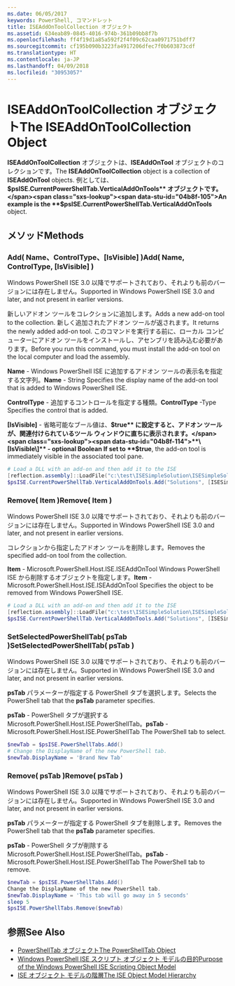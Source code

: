 ```yaml
---
ms.date: 06/05/2017
keywords: PowerShell, コマンドレット
title: ISEAddOnToolCollection オブジェクト
ms.assetid: 634eab89-0845-4016-974b-361b09bb8f7b
ms.openlocfilehash: ff4f19d1a85a592f2f4f09c62caa0971751bdff7
ms.sourcegitcommit: cf195b090b3223fa4917206dfec7f0b603873cdf
ms.translationtype: HT
ms.contentlocale: ja-JP
ms.lasthandoff: 04/09/2018
ms.locfileid: "30953057"
---
```

# <a name="the-iseaddontoolcollection-object"></a><span data-ttu-id="04b8f-103">ISEAddOnToolCollection オブジェクト</span><span class="sxs-lookup"><span data-stu-id="04b8f-103">The ISEAddOnToolCollection Object</span></span>

<span data-ttu-id="04b8f-104">**ISEAddOnToolCollection** オブジェクトは、**ISEAddOnTool** オブジェクトのコレクションです。</span><span class="sxs-lookup"><span data-stu-id="04b8f-104">The **ISEAddOnToolCollection** object is a collection of **ISEAddOnTool** objects.</span></span> <span data-ttu-id="04b8f-105">例としては、**$psISE.CurrentPowerShellTab.VerticalAddOnTools** オブジェクトです。</span><span class="sxs-lookup"><span data-stu-id="04b8f-105">An example is the **$psISE.CurrentPowerShellTab.VerticalAddOnTools** object.</span></span>

## <a name="methods"></a><span data-ttu-id="04b8f-106">メソッド</span><span class="sxs-lookup"><span data-stu-id="04b8f-106">Methods</span></span>

### <a name="add-name-controltype-isvisible-"></a><span data-ttu-id="04b8f-107">Add\( Name、ControlType、\[IsVisible\] \)</span><span class="sxs-lookup"><span data-stu-id="04b8f-107">Add\( Name, ControlType, \[IsVisible\] \)</span></span>

<span data-ttu-id="04b8f-108">Windows PowerShell ISE 3.0 以降でサポートされており、それよりも前のバージョンには存在しません。</span><span class="sxs-lookup"><span data-stu-id="04b8f-108">Supported in Windows PowerShell ISE 3.0 and later, and not present in earlier versions.</span></span>

<span data-ttu-id="04b8f-109">新しいアドオン ツールをコレクションに追加します。</span><span class="sxs-lookup"><span data-stu-id="04b8f-109">Adds a new add-on tool to the collection.</span></span> <span data-ttu-id="04b8f-110">新しく追加されたアドオン ツールが返されます。</span><span class="sxs-lookup"><span data-stu-id="04b8f-110">It returns the newly added add-on tool.</span></span> <span data-ttu-id="04b8f-111">このコマンドを実行する前に、ローカル コンピューターにアドオン ツールをインストールし、アセンブリを読み込む必要があります。</span><span class="sxs-lookup"><span data-stu-id="04b8f-111">Before you run this command, you must install the add-on tool on the local computer and load the assembly.</span></span>

<span data-ttu-id="04b8f-112">**Name** - Windows PowerShell ISE に追加するアドオン ツールの表示名を指定する文字列。</span><span class="sxs-lookup"><span data-stu-id="04b8f-112">**Name** - String Specifies the display name of the add-on tool that is added to Windows PowerShell ISE.</span></span>

<span data-ttu-id="04b8f-113">**ControlType** - 追加するコントロールを指定する種類。</span><span class="sxs-lookup"><span data-stu-id="04b8f-113">**ControlType** -Type Specifies the control that is added.</span></span>

<span data-ttu-id="04b8f-114">**\[IsVisible\]** - 省略可能なブール値は、**$true** に設定すると、アドオン ツールが、関連付けられているツール ウィンドウに直ちに表示されます。</span><span class="sxs-lookup"><span data-stu-id="04b8f-114">**\[IsVisible\]** - optional Boolean If set to **$true**, the add-on tool is immediately visible in the associated tool pane.</span></span>

```powershell
# Load a DLL with an add-on and then add it to the ISE
[reflection.assembly]::LoadFile("c:\test\ISESimpleSolution\ISESimpleSolution.dll")
$psISE.CurrentPowerShellTab.VerticalAddOnTools.Add("Solutions", [ISESimpleSolution.Solution], $true)
```

### <a name="remove-item-"></a><span data-ttu-id="04b8f-115">Remove\( Item \)</span><span class="sxs-lookup"><span data-stu-id="04b8f-115">Remove\( Item \)</span></span>

<span data-ttu-id="04b8f-116">Windows PowerShell ISE 3.0 以降でサポートされており、それよりも前のバージョンには存在しません。</span><span class="sxs-lookup"><span data-stu-id="04b8f-116">Supported in Windows PowerShell ISE 3.0 and later, and not present in earlier versions.</span></span>

<span data-ttu-id="04b8f-117">コレクションから指定したアドオン ツールを削除します。</span><span class="sxs-lookup"><span data-stu-id="04b8f-117">Removes the specified add-on tool from the collection.</span></span>

<span data-ttu-id="04b8f-118">**Item** - Microsoft.PowerShell.Host.ISE.ISEAddOnTool Windows PowerShell ISE から削除するオブジェクトを指定します。</span><span class="sxs-lookup"><span data-stu-id="04b8f-118">**Item** - Microsoft.PowerShell.Host.ISE.ISEAddOnTool Specifies the object to be removed from Windows PowerShell ISE.</span></span>

```powershell
# Load a DLL with an add-on and then add it to the ISE
[reflection.assembly]::LoadFile("c:\test\ISESimpleSolution\ISESimpleSolution.dll")
$psISE.CurrentPowerShellTab.VerticalAddOnTools.Add("Solutions", [ISESimpleSolution.Solution], $true)
```

### <a name="setselectedpowershelltab-pstab-"></a><span data-ttu-id="04b8f-119">SetSelectedPowerShellTab\( psTab \)</span><span class="sxs-lookup"><span data-stu-id="04b8f-119">SetSelectedPowerShellTab\( psTab \)</span></span>

<span data-ttu-id="04b8f-120">Windows PowerShell ISE 3.0 以降でサポートされており、それよりも前のバージョンには存在しません。</span><span class="sxs-lookup"><span data-stu-id="04b8f-120">Supported in Windows PowerShell ISE 3.0 and later, and not present in earlier versions.</span></span>

<span data-ttu-id="04b8f-121">**psTab** パラメーターが指定する PowerShell タブを選択します。</span><span class="sxs-lookup"><span data-stu-id="04b8f-121">Selects the PowerShell tab that the **psTab** parameter specifies.</span></span>

<span data-ttu-id="04b8f-122">**psTab** - PowerShell タブが選択するMicrosoft.PowerShell.Host.ISE.PowerShellTab。</span><span class="sxs-lookup"><span data-stu-id="04b8f-122">**psTab** - Microsoft.PowerShell.Host.ISE.PowerShellTab The PowerShell tab to select.</span></span>

```powershell
$newTab = $psISE.PowerShellTabs.Add()
# Change the DisplayName of the new PowerShell tab.
$newTab.DisplayName = 'Brand New Tab'
```

### <a name="remove-pstab-"></a><span data-ttu-id="04b8f-123">Remove\( psTab \)</span><span class="sxs-lookup"><span data-stu-id="04b8f-123">Remove\( psTab \)</span></span>

<span data-ttu-id="04b8f-124">Windows PowerShell ISE 3.0 以降でサポートされており、それよりも前のバージョンには存在しません。</span><span class="sxs-lookup"><span data-stu-id="04b8f-124">Supported in Windows PowerShell ISE 3.0 and later, and not present in earlier versions.</span></span>

<span data-ttu-id="04b8f-125">**psTab** パラメーターが指定する PowerShell タブを削除します。</span><span class="sxs-lookup"><span data-stu-id="04b8f-125">Removes the PowerShell tab that the **psTab** parameter specifies.</span></span>

<span data-ttu-id="04b8f-126">**psTab** - PowerShell タブが削除する Microsoft.PowerShell.Host.ISE.PowerShellTab。</span><span class="sxs-lookup"><span data-stu-id="04b8f-126">**psTab** - Microsoft.PowerShell.Host.ISE.PowerShellTab The PowerShell tab to remove.</span></span>

```powershell
$newTab = $psISE.PowerShellTabs.Add()
Change the DisplayName of the new PowerShell tab.
$newTab.DisplayName = 'This tab will go away in 5 seconds'
sleep 5
$psISE.PowerShellTabs.Remove($newTab)
```

## <a name="see-also"></a><span data-ttu-id="04b8f-127">参照</span><span class="sxs-lookup"><span data-stu-id="04b8f-127">See Also</span></span>

- [<span data-ttu-id="04b8f-128">PowerShellTab オブジェクト</span><span class="sxs-lookup"><span data-stu-id="04b8f-128">The PowerShellTab Object</span></span>](The-PowerShellTab-Object.md)
- [<span data-ttu-id="04b8f-129">Windows PowerShell ISE スクリプト オブジェクト モデルの目的</span><span class="sxs-lookup"><span data-stu-id="04b8f-129">Purpose of the Windows PowerShell ISE Scripting Object Model</span></span>](Purpose-of-the-Windows-PowerShell-ISE-Scripting-Object-Model.md)
- [<span data-ttu-id="04b8f-130">ISE オブジェクト モデルの階層</span><span class="sxs-lookup"><span data-stu-id="04b8f-130">The ISE Object Model Hierarchy</span></span>](The-ISE-Object-Model-Hierarchy.md)